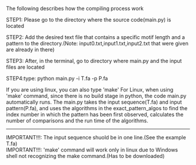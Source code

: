 The following describes how the compiling process work

 
STEP1: Please go to the directory where the source code(main.py) is located

STEP2: Add the desired text file that contains a specific motif length and a pattern to the directory.(Note: input0.txt,input1.txt,input2.txt that were given are already in there)

STEP3: After, in the terminal, go to directory where main.py and the input files are located

STEP4:type: python main.py -i T.fa -p P.fa

If you are using linux, you can also type 'make'
For Linux, when using 'make' command, since there is no build stage in python, the code main.py automatically runs.
The main.py takes the input sequence(T.fa) and input pattern(P.fa), and uses the algorithms in the exact_pattern_algos to find the index number in which the pattern has been first observed, calculates the number of comparisons and the run time of the algorithms.
<hr/>
IMPORTANT!!!: The input sequence shuold be in one line.(See the example T.fa) <br/>
IMPORTANT!!!: 'make' command will work only in linux due to Windows shell not recognizing the make command.(Has to be downloaded)
